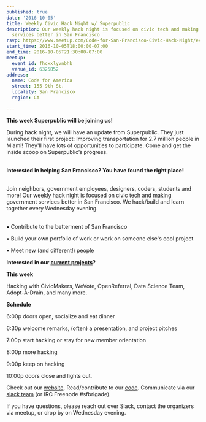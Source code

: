 ```yaml
---
published: true
date: '2016-10-05'
title: Weekly Civic Hack Night w/ Superpublic
description: Our weekly hack night is focused on civic tech and making government
  services better in San Francisco
rsvp: https://www.meetup.com/Code-for-San-Francisco-Civic-Hack-Night/events/233070692/
start_time: 2016-10-05T18:00:00-07:00
end_time: 2016-10-05T21:30:00-07:00
meetup:
  event_id: fhcxxlyvnbhb
  venue_id: 6325852
address:
  name: Code for America
  street: 155 9th St.
  locality: San Francisco
  region: CA

---
```

<!-- imported via scripts/generate-events-from-meetup -->
<p><b>This week Superpublic will be joining us!</b></p> <p>During hack night, we will have an update from Superpublic. They just launched their first project: Improving transportation for 2.7 million people in Miami! They'll have lots of opportunities to participate. Come and get the inside scoop on Superpublic’s progress.</p> <p><br/><b>Interested in helping San Francisco? You have found the right place! </b></p> <p><br/>Join neighbors, government employees, designers, coders, students and more! Our weekly hack night is focused on civic tech and making government services better in San Francisco. We hack/build and learn together every Wednesday evening.</p> <p><br/>• Contribute to the betterment of San Francisco</p> <p>• Build your own portfolio of work or work on someone else's cool project</p> <p>• Meet new (and different!) people</p> <p><b>Interested in our <a href="http://codeforsanfrancisco.org/projects/">current projects</a>?</b></p> <p><b>This week</b></p> <p>Hacking with CivicMakers, WeVote, OpenReferral, Data Science Team, Adopt-A-Drain, and many more.</p> <p><b>Schedule</b></p> <p>6:00p doors open, socialize and eat dinner</p> <p>6:30p welcome remarks, (often) a presentation, and project pitches</p> <p>7:00p start hacking or stay for new member orientation</p> <p>8:00p more hacking</p> <p>9:00p keep on hacking</p> <p>10:00p doors close and lights out.</p> <p>Check out our <a href="http://codeforsanfrancisco.org/">website</a>. Read/contribute to our <a href="https://github.com/sfbrigade">code</a>. Communicate via our <a href="http://c4a.me/cfsfslack">slack team</a> (or IRC Freenode #sfbrigade). </p> <p>If you have questions, please reach out over Slack, contact the organizers via meetup, or drop by on Wednesday evening.</p> 
